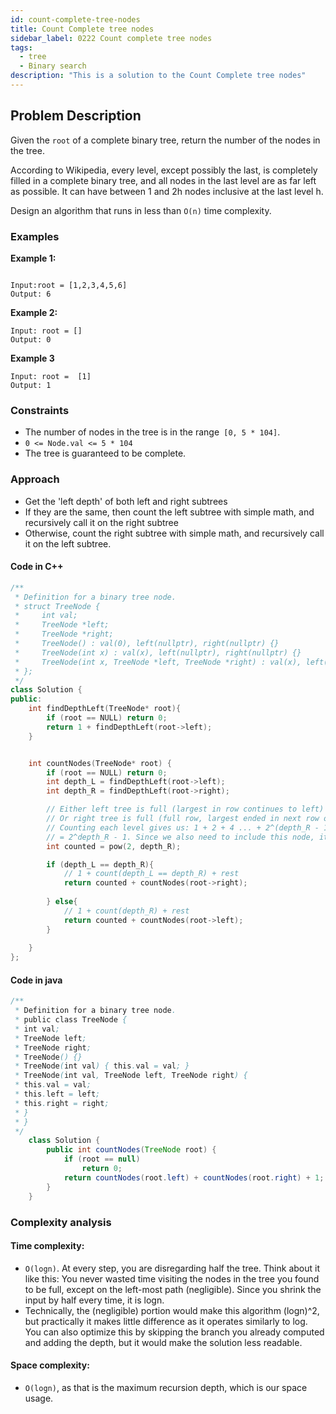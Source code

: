 ```yaml
---
id: count-complete-tree-nodes
title: Count Complete tree nodes
sidebar_label: 0222 Count complete tree nodes
tags:
  - tree
  - Binary search
description: "This is a solution to the Count Complete tree nodes"
---
```


## Problem Description

Given the `root` of a complete binary tree, return the number of the nodes in the tree.

According to Wikipedia, every level, except possibly the last, is completely filled in a complete binary tree, and all nodes in the last level are as far left as possible. It can have between 1 and 2h nodes inclusive at the last level h.

Design an algorithm that runs in less than `O(n)` time complexity.


### Examples
**Example 1:**

```

Input:root = [1,2,3,4,5,6]
Output: 6
```

**Example 2:**

```
Input: root = []
Output: 0
```

**Example 3**
```
Input: root =  [1]
Output: 1
```

### Constraints

- The number of nodes in the tree is in the range` [0, 5 * 104]`.
- `0 <= Node.val <= 5 * 104`
- The tree is guaranteed to be complete.

### Approach 

- Get the 'left depth' of both left and right subtrees
- If they are the same, then count the left subtree with simple math, and recursively call it on the right subtree
- Otherwise, count the right subtree with simple math, and recursively call it on the left subtree.


#### Code in C++

```cpp
/**
 * Definition for a binary tree node.
 * struct TreeNode {
 *     int val;
 *     TreeNode *left;
 *     TreeNode *right;
 *     TreeNode() : val(0), left(nullptr), right(nullptr) {}
 *     TreeNode(int x) : val(x), left(nullptr), right(nullptr) {}
 *     TreeNode(int x, TreeNode *left, TreeNode *right) : val(x), left(left), right(right) {}
 * };
 */
class Solution {
public:
    int findDepthLeft(TreeNode* root){
        if (root == NULL) return 0;
        return 1 + findDepthLeft(root->left);
    }


    int countNodes(TreeNode* root) {
        if (root == NULL) return 0;
        int depth_L = findDepthLeft(root->left);
        int depth_R = findDepthLeft(root->right);

        // Either left tree is full (largest in row continues to left)
        // Or right tree is full (full row, largest ended in next row on left)
        // Counting each level gives us: 1 + 2 + 4 ... + 2^(depth_R - 1)
        // = 2^depth_R - 1. Since we also need to include this node, it is 2^depth_R
        int counted = pow(2, depth_R);

        if (depth_L == depth_R){
            // 1 + count(depth_L == depth_R) + rest
            return counted + countNodes(root->right);
    
        } else{
            // 1 + count(depth_R) + rest
            return counted + countNodes(root->left);
        }
        
    }
};
```
#### Code in java
```java
/**
 * Definition for a binary tree node.
 * public class TreeNode {
 * int val;
 * TreeNode left;
 * TreeNode right;
 * TreeNode() {}
 * TreeNode(int val) { this.val = val; }
 * TreeNode(int val, TreeNode left, TreeNode right) {
 * this.val = val;
 * this.left = left;
 * this.right = right;
 * }
 * }
 */
    class Solution {
        public int countNodes(TreeNode root) {
            if (root == null)
                return 0;
            return countNodes(root.left) + countNodes(root.right) + 1;
        }
    }

```




### Complexity analysis
#### Time complexity:
- `O(logn)`. At every step, you are disregarding half the tree. Think about it like this: You never wasted time visiting the nodes in the tree you found to be full, except on the left-most path (negligible). Since you shrink the input by half every time, it is logn.
- Technically, the (negligible) portion would make this algorithm (logn)^2, but practically it makes little difference as it operates similarly to log. You can also optimize this by skipping the branch you already computed and adding the depth, but it would make the solution less readable.

#### Space complexity:
- `O(logn)`, as that is the maximum recursion depth, which is our space usage.
